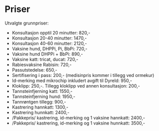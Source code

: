# Priser

Utvalgte grunnpriser:

  - Konsultasjon opptil 20 minutter: 820,- 
  - Konsultasjon 20-40 minutter: 1470,-
  - Konsultasjon 40-60 minutter: 2120,-
  - Vaksine hund, DHPPi, Pi, BbPi: 720,-
  - Vaksine hund DHPPi + BbPi: 890,-
  - Vaksine katt: tricat, ducat: 720,-
  - Rabiesvaksine Rabisin: 720,-
  - Passutstedelse: 650,-
  - Sertifisering i pass: 200,- (medisinpris kommer i tillegg ved ormekur)
  - Id-merking med mikrochip inkludert avgift til DyreId: 950,-
  - Kloklipp: 250,-. Tillegg kloklipp ved annen konsultasjon: 200,-
  - Tannsteinfjerning katt: 1550,-
  - Tannsteinfjerning hund: 1950,-
  - Tannrøntgen tillegg: 900,-
  - Kastrering hannkatt: 1300,-
  - Kastrering hunnkatt: 2400,-
  - /Pakkepris/ kastrering, id-merking og 1 vaksine hannkatt: 2400,-
  - /Pakkepris/ kastrering, id-merking og 1 vaksine hunnkatt: 3500,-



